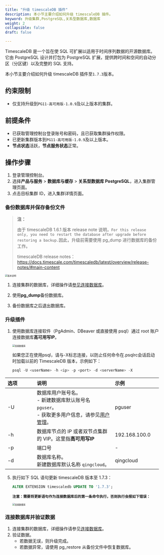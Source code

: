 ```yaml
---
title: "升级 timescaleDB 插件"
description: 本小节主要介绍如何升级 timescaleDB 插件。 
keyword: 升级集群,PostgreSQL,关系型数据库,数据库
weight: 2
collapsible: false
draft: false

---
```


TimescaleDB 是一个旨在使 SQL 可扩展以适用于时间序列数据的开源数据库。 它由 PostgreSQL 设计并打包为 PostgreSQL 扩展，提供跨时间和空间的自动分区（分区键）以及完整的 SQL 支持。

本小节主要介绍如何升级 timescaleDB 插件至`1.7.3`版本。

## 约束限制

- 仅支持升级到`PG11-高可用版-1.0.9`及以上版本的集群。

## 前提条件

- 已获取管理控制台登录账号和密码，且已获取集群操作权限。
- 已更新集群版本到`PG11-高可用版-1.0.9`及以上版本。
- **节点状态**活跃，**节点服务状态**正常。

## 操作步骤

1. 登录管理控制台。
2. 选择**产品与服务** > **数据库与缓存** > **关系型数据库 PostgreSQL**，进入集群管理页面。
3. 点击目标集群 ID，进入集群详情页面。

###  备份数据库并保存备份文件

> <b>注：</b>
>
> 由于 timescaleDB 1.6.1 版本 release note 说明，`For this release only, you need to restart the database after upgrade before restoring a backup.`因此，升级前需要使用 pg_dump 进行数据库的备份工作。
>
> timescaleDB release notes：https://docs.timescale.com/timescaledb/latest/overview/release-notes/#main-content

<img src="../../../_images/upgrade_09.png" alt="版本说明" style="zoom:50%;" />

1. 连接集群的数据库，详细操作请[参见连接数据库](/database/postgresql/manual/mgt_connect/access_pg/)。
2. 使用**pg_dump**备份数据库。

3. 备份数据库之后退出数据库。

### 升级插件

1. 使用数据库连接软件（PgAdmin、DBeaver 或直接使用 psql）通过 root 账户连接数据库**高可用写IP**。

   <img src="../../../_images/upgrade_14.png" alt="连接数据库" style="zoom:50%;" />

   如果您正在使用psql，请与-X标志连接，以防止任何命令在.psqlrc会话启动时加载以前的 TimescaleDB 版本，示例如下：

   ```sql
   psql -U <userName> -h <ip> -p <port> -d <serverName> -X
   ```

| <span style="display:inline-block;width:80px">选项</span> | <span style="display:inline-block;width:240px">说明</span>   | <span style="display:inline-block;width:280px">示例</span> |
| :-------------------------------------------------------- | :----------------------------------------------------------- | :--------------------------------------------------------- |
| -U                                                        | 数据库用户账号名。<br>- 新建数据库默认账号名 `pguser`。<br>- 获取更多用户信息，请参见[用户管理](../../mgt_account/user_account)。 | pguser                                                     |
| -h                                                        | 数据库节点的 IP 或者双节点集群的 VIP。这里指**高可用写IP**   | 192.168.100.0                                              |
| -p                                                        | 端口号                                                       | -                                                          |
| -d                                                        | 数据库名称。 <br>新建数据库默认名称 `qingcloud`。            | qingcloud                                                  |

5. 执行如下 SQL 语句更新 timescaleDB 版本至 1.7.3：

   ```sql
   ALTER EXTENSION timescaledb UPDATE TO '1.7.3';
   ```

   <b> `注意：需要将更新语句作为连接数据库后的第一条命令执行，否则执行会报如下错误：`</b>

   <img src="../../../_images/upgrade_15.png" alt="连接数据库" style="zoom:50%;" />

### 连接数据库并验证数据

1. 连接集群的数据库，详细操作请参见[连接数据库](http://localhost:1313/database/postgresql/manual/mgt_connect/access_pg/)。
2. 验证数据。
   - 若数据无误，则升级完成。
   - 若数据异常，请使用 pg_restore 从备份文件中恢复数据库。
